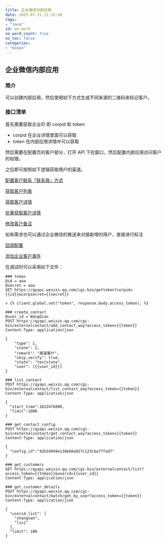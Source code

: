 ```yaml
---
title: 企业微信内部应用
date: 2025-07-31 21:32:58
tags:
- "Java"
id: wx-work
no_word_count: true
no_toc: false
categories: 
- "Ocean"
---
```


## 企业微信内部应用

### 简介

可以创建内部应用，然后使用如下方式生成不同来源的二维码来标记客户。

### 接口清单

首先需要获取企业ID 即 corpid 和 token:

- corpid 在企业详情里面可以获取
- token 在内部应用详情中可以获取

然后需要在配置页的客户部分，打开 API 下拉窗口，然后配置内部应用访问客户的权限。

之后即可按照如下逻辑获取用户的渠道。

[配置客户联系「联系我」方式](https://developer.work.weixin.qq.com/document/path/92228#%E9%85%8D%E7%BD%AE%E5%AE%A2%E6%88%B7%E8%81%94%E7%B3%BB%E3%80%8C%E8%81%94%E7%B3%BB%E6%88%91%E3%80%8D%E6%96%B9%E5%BC%8F)

[获取客户列表](https://developer.work.weixin.qq.com/document/path/92113)

[获取客户详情](https://developer.work.weixin.qq.com/document/path/92114)

[批量获取客户详情](https://developer.work.weixin.qq.com/document/path/92994)

[修改客户备注](https://developer.work.weixin.qq.com/document/path/92115)

如有需求也可以通过企业微信的推送来对接新增的用户，直接进行标注

[回调配置](https://developer.work.weixin.qq.com/document/path/90930)

[添加企业客户事件](https://developer.work.weixin.qq.com/document/path/92130#%E6%B7%BB%E5%8A%A0%E4%BC%81%E4%B8%9A%E5%AE%A2%E6%88%B7%E4%BA%8B%E4%BB%B6)

在调试时可以采用如下文件：

```text
### token
@id = aaa
@secret = aaa
GET https://qyapi.weixin.qq.com/cgi-bin/gettoken?corpid={{id}}&corpsecret={{secret}}

> {% client.global.set("token", response.body.access_token); %}

### create_contact
@user_id = WangQian
POST https://qyapi.weixin.qq.com/cgi-bin/externalcontact/add_contact_way?access_token={{token}}
Content-Type: application/json

{
    "type": 1,
    "scene": 2,
    "remark": "渠道客户",
    "skip_verify": true,
    "state": "teststate",
    "user": [{{user_id}}]
}

### list_contact
POST https://qyapi.weixin.qq.com/cgi-bin/externalcontact/list_contact_way?access_token={{token}}
Content-Type: application/json

{
  "start_time":1622476800,
  "limit":1000
}

### get_contact_config
POST https://qyapi.weixin.qq.com/cgi-bin/externalcontact/get_contact_way?access_token={{token}}
Content-Type: application/json

{
  "config_id":"42b34949e138eb6e027c123cba77fad7"
}

### get_customers
GET https://qyapi.weixin.qq.com/cgi-bin/externalcontact/list?access_token={{token}}&userid={{user_id}}
Content-Type: application/json

### get_customer_details
POST https://qyapi.weixin.qq.com/cgi-bin/externalcontact/batch/get_by_user?access_token={{token}}
Content-Type: application/json

{
  "userid_list": [
    "zhangsan",
    "lisi"
  ],
  "limit": 100
}
```